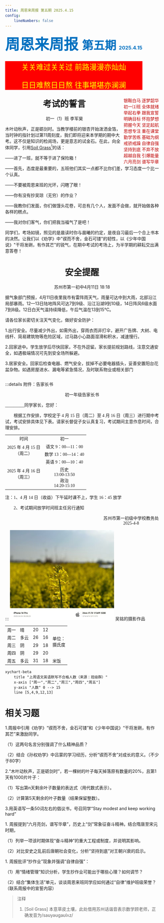 ```yaml
---
title: 周恩来周报 第五期 2025.4.15
config:
    lineNumbers: false
---
```

<div style="float:left">
<b><span style='font-size:36.0pt;font-family:华文新魏;
mso-hansi-font-family:华文新魏;mso-bidi-font-family:华文新魏;color:#0070C0'>周恩来周报 </span></b><b><span
style='font-size:28.0pt;font-family:华文新魏;mso-hansi-font-family:华文新魏;mso-bidi-font-family:
华文新魏;color:#0070C0'>第五期</span></b><b><span style='font-size:28.0pt;color:#0070C0'>
</span></b><b><span lang=EN-US style='font-size:12.0pt;color:#0070C0'>2025.4.15</span></b><br>
<div style="background:red;color:yellow;font-size:18pt;text-align:center"><p>
关关难过关关过 前路漫漫亦灿灿</p><p>
日日难熬日日熬 往事堪堪亦澜澜</p>
</div>
</div>
<div style="float:right;font-family:Simsun;color:#BF0000">
银鞍白马 逐梦韶华<br>
初一⑴班 全体就绪<br>
举起右拳 跟我宣誓<br>
明确目标 怀抱梦想<br>
把握今天 坚定起航<br>
思想专注 重在课堂<br>
勤学苦练 基础为纲<br>
戒骄戒躁 自律自强<br>
坚持到底 不弃不放<br>
超越自我 引爆能量<br>
六月亮剑 谱写华章<br>
</div>
<div style="clear:left"> <!--嵌入到左侧的空白-->
<h1 style="text-align:center" id="考试的誓言">考试的誓言</h1>
<p style="text-align:center">初一（1）班 李军昊</p>

<p>木叶动秋声，正是砺剑时。当教学楼前的银杏开始泼洒金箔，当时钟的指针划过第11周刻度，我们即将迎来本学期的期中大考。这不仅是知识的检阅场，更是意志的试金石。在此，向全体同学，引用<a href="#comments.1">Soil Grass<sup>1</sup></a>的话：</p><p>——进了一班，就不等于进了保险箱！</p><p>——首先，态度是最重要的，五班他们其实一点都不比你们差，学习态度一个比一个认真。</p><p>——不要被周恩来班的光环，闪瞎了眼！</p><p> ——你有没有抄吴琼（无穷）的作业？</p><p>——我教你们发面，你们做馒头花卷，可总有几个人，发面不会做，就开始做各种各样的糕点。</p><p>——我对你们客气，你们把我当福气了是吧！</p><p>同学们，考场如镜，照见的是晨读时你与晨曦的约定，是夜自习最后一个合上书本的决然。让我们以《劝学》中"锲而不舍，金石可镂"的韧性，以《少年中国说》"干将发硎，有作其芒"的锐气，在期中考试的考场上，为半学期的耕耘交出满意答卷！
</p>
<h1 style="text-align:center" id="安全提醒">安全提醒</h1>
<p style="text-align:center">苏州市第一初中4月11日 18:18</p><p>
据气象部门预报，4月11日夜里我市有雷阵雨天气，雨量可达中到大雨，北部沿江局部暴雨。12—13日陆地阵风可达7到9级、沿江沿湖9到10级，14日阵风6级水面7到8级。12日白天气温持续降低，午后气温在13到15℃。</p><p>
请各位家长密切关注天气变化，做好安全防护：</p><p>
1.出行安全。尽量减少外出，如需外出，穿雨衣而非打伞，避开广告牌、大树、电线杆、简易建筑物等危险区域，过马路小心路面湿滑和积水，减速慢行。</p><p>
2.回家途中。学生放学后尽快回家，不在外逗留。家长提前规划路线，注意交通安全，如遇极端情况可先到安全场所躲避。</p><p>
3.居家安全。回家后检查电器、燃气安全，拔掉不必要电器插头，妥善安置阳台花盆杂物。如遇房屋进水、漏电等紧急情况，及时联系物业或相关部门
</p>
</div>
<div style="clear:both"></div>

:::details 附件：告家长书
<div style="font-family:Times new roman, Simsun">
<center>初一年级告家长书</center>
<p>_________同学家长，您好：</p>


<p style="text-indent:2em">根据工作安排，学校定于 4 月 15 日（周二）至 4 月 16 日（周三）进行期中考试，考试安排具体见下表。请家长督促子女认真复习，考试期间主意作息时间，合理安排。</p>
<table style="text-align:center">
<tbody>
<tr>
<td>时间</td>
<td>初一</td>
</tr>
<tr>
<td rowspan="2">2025 年 4 月 15 日<br>（周二）</td>
<td>语文 9：00—11：00</td>
</tr>
<tr>
<td>数学 13：00—14：40</td>
</tr>
<tr>
<td rowspan="2">2025 年 4 月 16 日<br>（周三）</td>
<td>英语 9：00—10：40</td>
</tr>
<tr>
<td>历史<br>13:00-13:50<br>政治<br>14:20-15:10</td>
</tr>
</tbody>
</table>
<p>注：1、4 月 14 日（收益）下午延时课不上，学生 16：45 放学</p>
<p style="text-indent:2em">2、考试期间放学时间班主任另行通知</p>
<div style="float:right">
<center>苏州市第一初级中学校教务处<br>2025-4-8</center>
</div>
<div style="clear:both"></div>
</div>

:::
![吴铭的摄影作品](image-1.png)
吴铭的摄影作品


<table>
<tbody>
<tr>
<td>周一</td>
<td>晴</td>
<td>20</td>
<td>12</td>
<td rowspan="4">单位：<br>摄氏度</td>
</tr>
<tr>
<td>周二</td>
<td>多云</td>
<td>26</td>
<td>16</td>
</tr>
<tr>
<td>周三</td>
<td>阴</td>
<td>29</td>
<td>18</td>
</tr>
<tr>
<td>周四</td>
<td>阴</td>
<td>29</td>
<td>20</td>
</tr>
<tr>
<td>周五</td>
<td>多云</td>
<td>31</td>
<td>18</td>
<td>米饭</td>

</tr>
</tbody>

</table>

```mermaid
xychart-beta
    title "上周语文英语默写不合格人数（来源：班级群）"
    x-axis ["周一","周二","周三","周四","周五"]
    y-axis "人数" 0 --> 15
    line [5,4,9,12,13]
```
<h1 id="相关习题">相关习题</h1><p>
1.周报中引用《劝学》“锲而不舍，金石可镂”和《少年中国说》“干将发硎，有作其芒”来激励同学。  </p><p>
（1）这两句名言分别强调了什么精神品质？   </p><p>
（2）结合《孙权劝学》中吕蒙的学习经历，分析“锲而不舍”对成长的意义。（不少于80字）  </p><p>
2.“木叶动秋声，正是砺剑时”，若一棵树的叶子每天掉落原有数量的20%，且第1天有1000片叶子：  </p><p>
（1）写出第n天剩余叶子数量的表达式（用代数式表示）。  </p><p>
（2）计算第5天剩余的叶子数量（结果保留整数）。 </p><p> 
3.用英语写一条50词左右的倡议书，号召同学“Stay modest and keep working hard” </p><p>
1. 周报提到“六月亮剑，谱写华章”，历史上“剑”常象征奋斗精神。结合隋唐至宋元时期，  </p><p>
（1）列举一项该时期体现“奋斗精神”的重大工程或制度，并说明其影响。  </p><p>
（2）对比安史之乱前后唐朝社会变化，分析“坚持到底”对王朝兴衰的启示。  </p><p>
1. 周报批评“抄作业”现象并强调“自律自强”：  </p><p>
（1）用“情绪管理”知识分析，学生抄作业可能出于哪些心理？如何调节？  </p><p>
（2）结合“集体生活”单元，谈谈周恩来班同学应如何通过“自律”维护班级荣誉？（联系周报中的宣誓内容） 
</P>

<blockquote>
注释
<ol>
    <li id="comments.1">[Soil Grass] 本意草皮土壤，此处借用苏州话谐音表示数学顾老师，正确发音为/saʊyəʊgaʊlʌz/</li>
</ol>
</blockquote>
